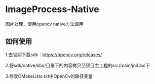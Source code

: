 # ImageProcess-Native

图片处理，使用opencv native方法调用

## 如何使用

1.去官网下载sdk：https://opencv.org/releases/

2.将sdk/native/libs/目录下的内容拷贝至项目主工程的src/main/jniLibs下

3.修改CMakeLists.txt中OpenCv的路径变量

